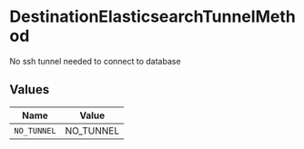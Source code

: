 # DestinationElasticsearchTunnelMethod

No ssh tunnel needed to connect to database


## Values

| Name        | Value       |
| ----------- | ----------- |
| `NO_TUNNEL` | NO_TUNNEL   |